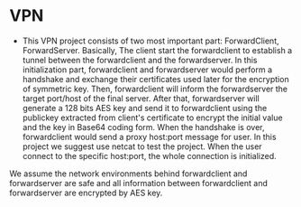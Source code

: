# VPN

- This VPN project consists of two most important part: ForwardClient, ForwardServer. Basically, The client start the forwardclient to establish a tunnel between the forwardclient and the forwardserver. In this initialization part, forwardclient and forwardserver would perform a handshake and exchange their certificates used later for the encryption of symmetric key. Then, forwardclient will inform the forwardserver the target port/host of the final server. After that, forwardserver will generate a 128 bits AES key and send it to forwardclient using the publickey extracted from client's certificate to encrypt the initial value and the key in Base64 coding form. 
When the handshake is over, forwardclient would send a proxy host:port message for user. In this project we suggest use netcat to test the project. When the user connect to the specific host:port, the whole connection is initialized. 

We assume the network environments behind forwardclient and forwardserver are safe and all information between forwardclient and forwardserver are encrypted by AES key.
